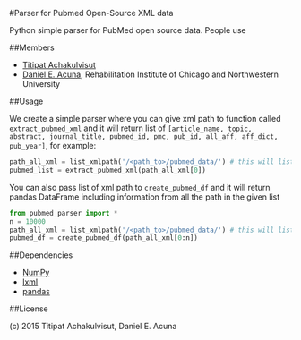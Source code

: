 #Parser for Pubmed Open-Source XML data

Python simple parser for PubMed open source data. 
People use 

##Members

- [Titipat Achakulvisut](http://titipata.github.io)
- [Daniel E. Acuna](http://scienceofscience.org/about), Rehabilitation Institute of Chicago and Northwestern University

##Usage

We create a simple parser where you can give xml path 
to function called `extract_pubmed_xml` and it will return 
list of `[article_name, topic, abstract, journal_title, pubmed_id, pmc, pub_id, all_aff, aff_dict, pub_year]`, 
for example:

```python
path_all_xml = list_xmlpath('/<path_to>/pubmed_data/') # this will list all xml path under directory
pubmed_list = extract_pubmed_xml(path_all_xml[0])
```

You can also pass list of xml path to `create_pubmed_df` and it will return pandas DataFrame 
including information from all the path in the given list

```python
from pubmed_parser import *
n = 10000
path_all_xml = list_xmlpath('/<path_to>/pubmed_data/') # this will list all xml path under directory
pubmed_df = create_pubmed_df(path_all_xml[0:n])
```

##Dependencies

- [NumPy](https://github.com/numpy/numpy)
- [lxml](http://lxml.de/)
- [pandas](https://github.com/pydata/pandas)

##License

(c) 2015 Titipat Achakulvisut, Daniel E. Acuna
